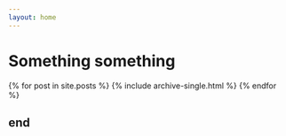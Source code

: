 ```yaml
---
layout: home
---
```


# Something something

{% for post in site.posts %}
 {% include archive-single.html %}
{% endfor %}

## end
